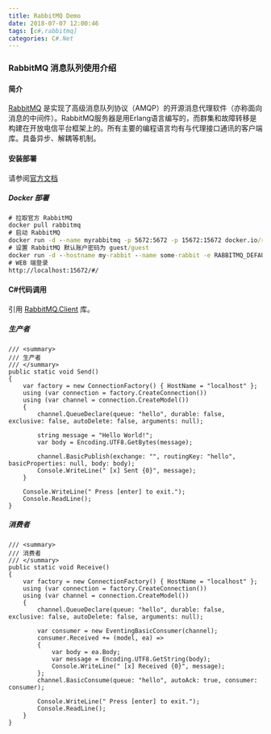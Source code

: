 ```yaml
---
title: RabbitMQ Demo
date: 2018-07-07 12:00:46
tags: [c#,rabbitmq]
categories: C#.Net
---
```

### RabbitMQ 消息队列使用介绍
<!-- more -->
#### 简介
[RabbitMQ](https://www.rabbitmq.com/) 是实现了高级消息队列协议（AMQP）的开源消息代理软件（亦称面向消息的中间件）。RabbitMQ服务器是用Erlang语言编写的，而群集和故障转移是构建在开放电信平台框架上的。所有主要的编程语言均有与代理接口通讯的客户端库。具备异步、解耦等机制。

#### 安装部署
请参阅[官方文档](https://www.rabbitmq.com/download.html)

##### Docker 部署
``` cmd
# 拉取官方 RabbitMQ
docker pull rabbitmq
# 启动 RabbitMQ
docker run -d --name myrabbitmq -p 5672:5672 -p 15672:15672 docker.io/rabbitmq:3-management
# 设置 RabbitMQ 默认账户密码为 guest/guest
docker run -d --hostname my-rabbit --name some-rabbit -e RABBITMQ_DEFAULT_USER=user -e RABBITMQ_DEFAULT_PASS=password rabbitmq:3-management
# WEB 端登录
http://localhost:15672/#/
```

#### C#代码调用
引用 [RabbitMQ.Client](https://www.rabbitmq.com/dotnet.html) 库。

##### 生产者
``` CSharp
/// <summary>
/// 生产者
/// </summary>
public static void Send()
{
    var factory = new ConnectionFactory() { HostName = "localhost" };
    using (var connection = factory.CreateConnection())
    using (var channel = connection.CreateModel())
    {
        channel.QueueDeclare(queue: "hello", durable: false, exclusive: false, autoDelete: false, arguments: null);

        string message = "Hello World!";
        var body = Encoding.UTF8.GetBytes(message);

        channel.BasicPublish(exchange: "", routingKey: "hello", basicProperties: null, body: body);
        Console.WriteLine(" [x] Sent {0}", message);
    }

    Console.WriteLine(" Press [enter] to exit.");
    Console.ReadLine();
}
```

##### 消费者
``` CSharp
/// <summary>
/// 消费者
/// </summary>
public static void Receive()
{
    var factory = new ConnectionFactory() { HostName = "localhost" };
    using (var connection = factory.CreateConnection())
    using (var channel = connection.CreateModel())
    {
        channel.QueueDeclare(queue: "hello", durable: false, exclusive: false, autoDelete: false, arguments: null);

        var consumer = new EventingBasicConsumer(channel);
        consumer.Received += (model, ea) =>
        {
            var body = ea.Body;
            var message = Encoding.UTF8.GetString(body);
            Console.WriteLine(" [x] Received {0}", message);
        };
        channel.BasicConsume(queue: "hello", autoAck: true, consumer: consumer);

        Console.WriteLine(" Press [enter] to exit.");
        Console.ReadLine();
    }
}
```